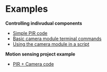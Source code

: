 # Examples
**Controlling indivudual components**

-   [Simple PIR code](https://github.com/ThePiHut/PIR-Camera-Case/tree/master/examples/simple-pir-code)
-   [Basic camera module terminal commands](https://github.com/ThePiHut/PIR-Camera-Case/tree/master/examples/basic-camera-commands)
-   [Using the camera module in a script](https://github.com/ThePiHut/PIR-Camera-Case/tree/master/examples/camera-module-in-script)

**Motion sensing project example**

-   [PIR + Camera code](https://github.com/ThePiHut/PIR-Camera-Case/tree/master/examples/pir-camera-code)
